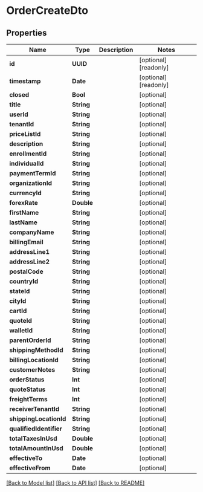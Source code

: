# OrderCreateDto

## Properties
Name | Type | Description | Notes
------------ | ------------- | ------------- | -------------
**id** | **UUID** |  | [optional] [readonly] 
**timestamp** | **Date** |  | [optional] [readonly] 
**closed** | **Bool** |  | [optional] 
**title** | **String** |  | [optional] 
**userId** | **String** |  | [optional] 
**tenantId** | **String** |  | [optional] 
**priceListId** | **String** |  | [optional] 
**description** | **String** |  | [optional] 
**enrollmentId** | **String** |  | [optional] 
**individualId** | **String** |  | [optional] 
**paymentTermId** | **String** |  | [optional] 
**organizationId** | **String** |  | [optional] 
**currencyId** | **String** |  | [optional] 
**forexRate** | **Double** |  | [optional] 
**firstName** | **String** |  | [optional] 
**lastName** | **String** |  | [optional] 
**companyName** | **String** |  | [optional] 
**billingEmail** | **String** |  | [optional] 
**addressLine1** | **String** |  | [optional] 
**addressLine2** | **String** |  | [optional] 
**postalCode** | **String** |  | [optional] 
**countryId** | **String** |  | [optional] 
**stateId** | **String** |  | [optional] 
**cityId** | **String** |  | [optional] 
**cartId** | **String** |  | [optional] 
**quoteId** | **String** |  | [optional] 
**walletId** | **String** |  | [optional] 
**parentOrderId** | **String** |  | [optional] 
**shippingMethodId** | **String** |  | [optional] 
**billingLocationId** | **String** |  | [optional] 
**customerNotes** | **String** |  | [optional] 
**orderStatus** | **Int** |  | [optional] 
**quoteStatus** | **Int** |  | [optional] 
**freightTerms** | **Int** |  | [optional] 
**receiverTenantId** | **String** |  | [optional] 
**shippingLocationId** | **String** |  | [optional] 
**qualifiedIdentifier** | **String** |  | [optional] 
**totalTaxesInUsd** | **Double** |  | [optional] 
**totalAmountInUsd** | **Double** |  | [optional] 
**effectiveTo** | **Date** |  | [optional] 
**effectiveFrom** | **Date** |  | [optional] 

[[Back to Model list]](../README.md#documentation-for-models) [[Back to API list]](../README.md#documentation-for-api-endpoints) [[Back to README]](../README.md)


